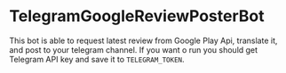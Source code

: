 # TelegramGoogleReviewPosterBot

This bot is able to request latest review from Google Play Api, translate it, and post to your telegram channel.
If you want o run you should get Telegram API key and save it to `TELEGRAM_TOKEN`.
